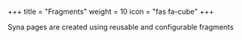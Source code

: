 +++
title = "Fragments"
weight = 10
icon = "fas fa-cube"
+++

Syna pages are created using reusable and configurable fragments
